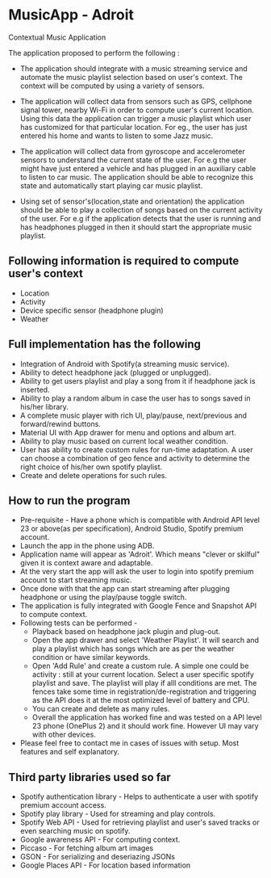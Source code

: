 # MusicApp - Adroit
Contextual Music Application

The application proposed to perform the following :

* The application should integrate with a music streaming service and automate the music playlist selection based on user's context. The context will be computed by using a variety of sensors.

* The application will collect data from sensors such as GPS, cellphone signal tower, nearby Wi-Fi in order to compute user's current location. Using this data the application can trigger a music playlist which user has customized for that particular location. For eg., the user has just entered his home and wants to listen to some Jazz music.

* The application will collect data from gyroscope and accelerometer sensors to understand the current state of the user. For e.g the user might have just entered a vehicle and has plugged in an auxiliary cable to listen to car music. The application should be able to recognize this state and automatically start playing car music playlist.

* Using set of sensor's(location,state and orientation) the application should be able to play a collection of songs based on the current activity of the user. For e.g if the application detects that the user is running and has headphones plugged in then it should start the appropriate music playlist.

## Following information is required to compute user's context ##
* Location
* Activity
* Device specific sensor (headphone plugin)
* Weather

## Full implementation has the following
* Integration of Android with Spotify(a streaming music service).
* Ability to detect headphone jack (plugged or unplugged).
* Ability to get users playlist and play a song from it if headphone jack is inserted.
* Ability to play a random album in case the user has to songs saved in his/her library.
* A complete music player with rich UI, play/pause, next/previous and forward/rewind buttons.
* Material UI with App drawer for menu and options and album art.
* Ability to play music based on current local weather condition.
* User has ability to create custom rules for run-time adaptation. A user can choose a combination of geo fence and activity to determine the right choice of his/her own spotify playlist.
* Create and delete operations for such rules.


## How to run the program ##
* Pre-requisite - Have a phone which is compatible with Android API level 23 or above(as per specification), Android Studio, Spotify premium account.
* Launch the app in the phone using ADB.
* Application name will appear as 'Adroit'. Which means "clever or skilful" given it is context aware and adaptable.
* At the very start the app will ask the user to login into spotify premium account to start streaming music.
* Once done with that the app can start streaming after plugging headphone or using the play/pause toggle switch.
* The application is fully integrated with Google Fence and Snapshot API to compute context.
* Following tests can be performed -
  * Playback based on headphone jack plugin and plug-out.
  * Open the app drawer and select 'Weather Playlist'. It will search and play a playlist which has songs which are as per the      weather condition or have similar keywords.
  * Open 'Add Rule' and create a custom rule. A simple one could be activity : still at your current location. Select a user       specific spotify playlist and save. The playlist will play if alll conditions are met. The fences take some time in           registration/de-registration and triggering as the API does it at the most optimized level of battery and CPU.
  * You can create and delete as many rules.
  * Overall the application has worked fine and was tested on a API level 23 phone (OnePlus 2) and it should work fine.           However UI may vary with other devices.
* Please feel free to contact me in cases of issues with setup. Most features and self explanatory.
  
  

## Third party libraries used so far ##
* Spotify authentication library - Helps to authenticate a user with spotify premium account access.
* Spotify play library - Used for streaming and play controls.
* Spotify Web API - Used for retrieving playlist and user's saved tracks or even searching music on spotify.
* Google awareness API - For computing context.
* Piccaso - For fetching album art images
* GSON - For serializing and deseriazing JSONs
* Google Places API - For location based information
